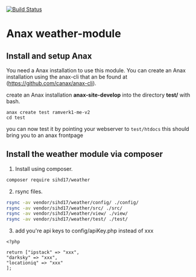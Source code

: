 [![Build Status](https://travis-ci.com/corgisout/ramverk1-module.svg?branch=master)](https://travis-ci.com/corgisout/ramverk1-module)

Anax weather-module
==================================

Install and setup Anax
------------------------------------

You need a Anax installation to use this module. You can create an Anax installation
using the anax-cli that  an be found at (https://github.com/canax/anax-cli).

create an Anax installation **anax-site-develop** into the directory **test/** with bash.

```
anax create test ramverk1-me-v2
cd test
```

you can now test it by pointing your webserver to `test/htdocs` this should bring you to an anax frontpage

Install the weather module via composer
------------------------------------

1.  Install using composer.

```bash
composer require sihd17/weather
```

2.  rsync files.

```bash
rsync -av vendor/sihd17/weather/config/ ./config/
rsync -av vendor/sihd17/weather/src/ ./src/
rsync -av vendor/sihd17/weather/view/ ./view/
rsync -av vendor/sihd17/weather/test/ ./test/

```

3.  add you're api keys to config/apiKey.php instead of xxx


```text
<?php

return ["ipstack" => "xxx",
"darksky" => "xxx",
"locationiq" => "xxx"
];

